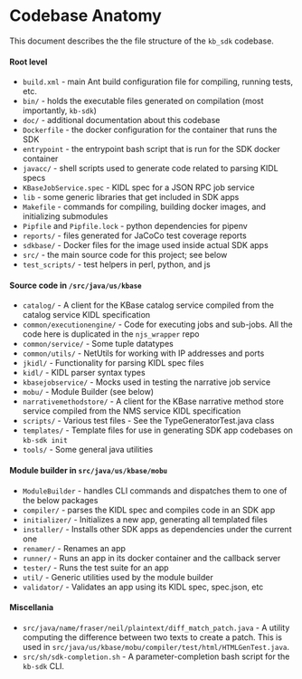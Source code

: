 # Codebase Anatomy

This document describes the the file structure of the `kb_sdk` codebase.

#### Root level

* `build.xml` - main Ant build configuration file for compiling, running tests, etc.
* `bin/` - holds the executable files generated on compilation (most importantly, `kb-sdk`)
* `doc/` - additional documentation about this codebase
* `Dockerfile` - the docker configuration for the container that runs the SDK
* `entrypoint` - the entrypoint bash script that is run for the SDK docker container
* `javacc/` - shell scripts used to generate code related to parsing KIDL specs
* `KBaseJobService.spec` - KIDL spec for a JSON RPC job service
* `lib` - some generic libraries that get included in SDK apps
* `Makefile` - commands for compiling, building docker images, and initializing submodules
* `Pipfile` and `Pipfile.lock` - python dependencies for pipenv
* `reports/` - files generated for JaCoCo test coverage reports
* `sdkbase/` - Docker files for the image used inside actual SDK apps
* `src/` - the main source code for this project; see below
* `test_scripts/` - test helpers in perl, python, and js

#### Source code in `/src/java/us/kbase`

* `catalog/` - A client for the KBase catalog service compiled from the catalog service KIDL specification
* `common/executionengine/` - Code for executing jobs and sub-jobs. All the code here is duplicated in the `njs_wrapper` repo
* `common/service/` - Some tuple datatypes
* `common/utils/` - NetUtils for working with IP addresses and ports
* `jkidl/` - Functionality for parsing KIDL spec files
* `kidl/` - KIDL parser syntax types
* `kbasejobservice/` - Mocks used in testing the narrative job service
* `mobu/` - Module Builder (see below)
* `narrativemethodstore/` - A client for the KBase narrative method store service compiled from the NMS service KIDL specification
* `scripts/` - Various test files - See the TypeGeneratorTest.java class
* `templates/` - Template files for use in generating SDK app codebases on `kb-sdk init`
* `tools/` - Some general java utilities

#### Module builder in `src/java/us/kbase/mobu`

* `ModuleBuilder` - handles CLI commands and dispatches them to one of the below packages
* `compiler/` - parses the KIDL spec and compiles code in an SDK app
* `initializer/` - Initializes a new app, generating all templated files
* `installer/` - Installs other SDK apps as dependencies under the current one
* `renamer/` - Renames an app
* `runner/` - Runs an app in its docker container and the callback server
* `tester/` - Runs the test suite for an app
* `util/` - Generic utilities used by the module builder
* `validator/` - Validates an app using its KIDL spec, spec.json, etc

#### Miscellania

* `src/java/name/fraser/neil/plaintext/diff_match_patch.java` - A utility computing the difference between two texts to create a patch. This is used in `src/java/us/kbase/mobu/compiler/test/html/HTMLGenTest.java`.
* `src/sh/sdk-completion.sh` - A parameter-completion bash script for the `kb-sdk` CLI.
